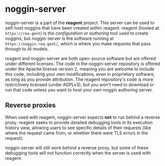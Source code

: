 # noggin-server

noggin-server is a part of the **reagent** project. This server can be used to self-host noggins that have been created within reagent. reagent (hosted at `https://rea.gent`) is the *configuration* or *authoring* tool used to create noggins, but noggin-server is the software running at `https://noggin.rea.gent/`, which is where you make requests that pass through to AI models.

reagent and noggin-server are both open-source software but are offered under different licenses. The code in the noggin-server repository is offered under the Apache license version 2, meaning you are welcome to include this code, including your own modifications, even in proprietary software, as long as you provide attribution. The reagent repository's code is more restrictively licensed (under AGPLv3), but you won't need to download or run that code unless you want to host your own noggin authoring server.

## Reverse proxies

When used with reagent, noggin-server expects **not** to run behind a reverse proxy. reagent seeks to provide detailed debugging tools in its execution history view, allowing users to see specific details of their requests (like where the request came from, or whether there were TLS errors in the request).

noggin-server will still work behind a reverse proxy, but some of these debugging tools will not function correctly when the server is used with reagent.